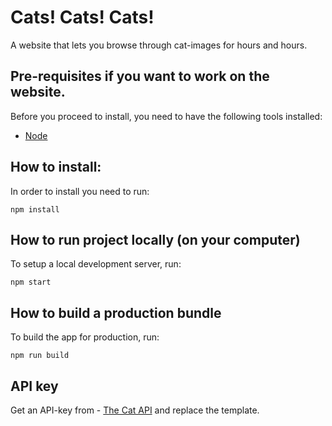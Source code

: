 # Cats! Cats! Cats!

A website that lets you browse through cat-images for hours and hours.

## Pre-requisites if you want to work on the website.

Before you proceed to install, you need to have the following tools installed:
- [Node](https://nodejs.org/en/)

## How to install:

In order to install you need to run:

```
npm install
```

## How to run project locally (on your computer)

To setup a local development server, run:

````
npm start
````

## How to build a production bundle

To build the app for production, run:

```
npm run build
````

## API key

Get an API-key from - [The Cat API](https://thecatapi.com/) and replace the template.
